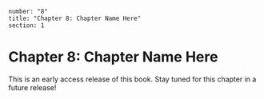 ```metadata
number: "8"
title: "Chapter 8: Chapter Name Here"
section: 1
```

# Chapter 8: Chapter Name Here

This is an early access release of this book. Stay tuned for this chapter in a future release!